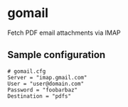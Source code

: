 # gomail

Fetch PDF email attachments via IMAP

## Sample configuration

~~~~~
# gomail.cfg
Server = "imap.gmail.com"
User = "user@domain.com"
Password = "foobarbaz"
Destination = "pdfs"
~~~~~
